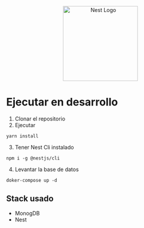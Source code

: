 <p align="center">
  <a href="http://nestjs.com/" target="blank"><img src="https://nestjs.com/img/logo-small.svg" width="200" alt="Nest Logo" /></a>
</p>


# Ejecutar en desarrollo

1. Clonar el repositorio
2. Ejecutar
```
yarn install
```
3. Tener Nest Cli instalado
```
npm i -g @nestjs/cli
```
4. Levantar la base de datos
```
doker-compose up -d
```


## Stack usado
* MonogDB
* Nest